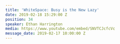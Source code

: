 ```yaml
---
title: 'WhiteSpace: Busy is the New Lazy'
date: 2019-02-18 15:29:00 Z
position: 34
speaker: Ethan Harrington
media: https://www.youtube.com/embed/SNVTCJcfcVc
message_date: 2019-02-17 10:00:00 Z
---
```


